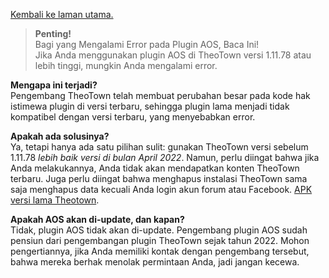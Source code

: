 [Kembali ke laman utama.](index.md)

> **Penting!**  
> Bagi yang Mengalami Error pada Plugin AOS, Baca Ini!  
> Jika Anda menggunakan plugin AOS di TheoTown versi 1.11.78 atau lebih tinggi, mungkin Anda mengalami error.

**Mengapa ini terjadi?**  
Pengembang TheoTown telah membuat perubahan besar pada kode hak istimewa plugin di versi terbaru, sehingga plugin lama menjadi tidak kompatibel dengan versi terbaru, yang menyebabkan error.

**Apakah ada solusinya?**  
Ya, tetapi hanya ada satu pilihan sulit: gunakan TheoTown versi sebelum 1.11.78 _lebih baik versi di bulan April 2022_. Namun, perlu diingat bahwa jika Anda melakukannya, Anda tidak akan mendapatkan konten TheoTown terbaru. Juga perlu diingat bahwa menghapus instalasi TheoTown sama saja menghapus data kecuali Anda login akun forum atau Facebook. [APK versi lama Theotown](https://github.com/TheoTown-Team/translations/releases).

**Apakah AOS akan di-update, dan kapan?**  
Tidak, plugin AOS tidak akan di-update. Pengembang plugin AOS sudah pensiun dari pengembangan plugin TheoTown sejak tahun 2022. Mohon pengertiannya, jika Anda memiliki kontak dengan pengembang tersebut, bahwa mereka berhak menolak permintaan Anda, jadi jangan kecewa.